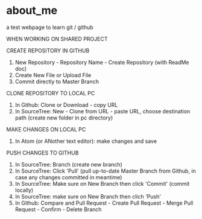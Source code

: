 # about_me
a test webpage to learn git / github

WHEN WORKING ON SHARED PROJECT

CREATE REPOSITORY IN GITHUB
1. New Repository - Repository Name - Create Repository (with ReadMe doc)
2. Create New File or Upload File
3. Commit directly to Master Branch

CLONE REPOSITORY TO LOCAL PC
1. In Github: Clone or Download - copy URL
2. In SourceTree: New - Clone from URL - paste URL, choose destination path (create new folder in pc directory)

MAKE CHANGES ON LOCAL PC
1. In Atom (or ANother text editor): make changes and save

PUSH CHANGES TO GITHUB
1. In SourceTree: Branch (create new branch)
2. In SourceTree: Click 'Pull' (pull up-to-date Master Branch from Github, in case any changes committed in meantime)
3. In SourceTree: Make sure on New Branch then click 'Commit' (commit locally)
4. In SourceTree: make sure on New Branch then clich 'Push'
5. In Github: Compare and Pull Request - Create Pull Request - Merge Pull Request - Confirm - Delete Branch


